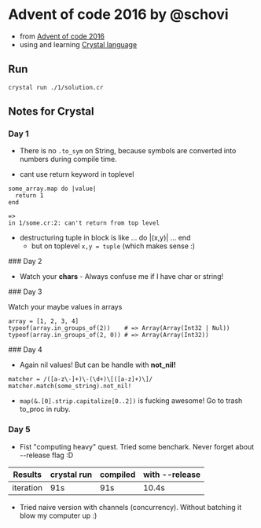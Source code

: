 # Advent of code 2016 by @schovi

- from [Advent of code 2016](http://adventofcode.com/2016)
- using and learning [Crystal language](http://crystal-lang.org/)

## Run

`crystal run ./1/solution.cr`

## Notes for Crystal


### Day 1
- There is no `.to_sym` on String, because symbols are converted into numbers during compile time.

- cant use return keyword in toplevel 
```
some_array.map do |value|
  return 1
end

=>
in 1/some.cr:2: can't return from top level
```

- destructuring tuple in block is like ... do |(x,y)| ... end
  - but on toplevel `x,y = tuple` (which makes sense :)


### Day 2

- Watch your **chars** - Always confuse me if I have char or string!

### Day 3

Watch your maybe values in arrays

```
array = [1, 2, 3, 4]
typeof(array.in_groups_of(2))    # => Array(Array(Int32 | Nul))
typeof(array.in_groups_of(2, 0)) # => Array(Array(Int32)) 
```

### Day 4

- Again nil values! But can be handle with **not_nil!**

```
matcher = /([a-z\-]+)\-(\d+)\[([a-z]+)\]/
matcher.match(some_string).not_nil!
```

- `map(&.[0].strip.capitalize[0..2])` is fucking awesome! Go to trash to_proc in ruby. 


### Day 5

- Fist "computing heavy" quest. Tried some benchark. Never forget about --release flag :D

| Results   | crystal run | compiled | with --release |
|-----------|-------------|----------|----------------|
| iteration | 91s         | 91s      | 10.4s          |

- Tried naive version with channels (concurrency). Without batching it blow my computer up :)
